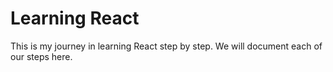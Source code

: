 # Learning React

This is my journey in learning React step by step. We will document each of our steps here.